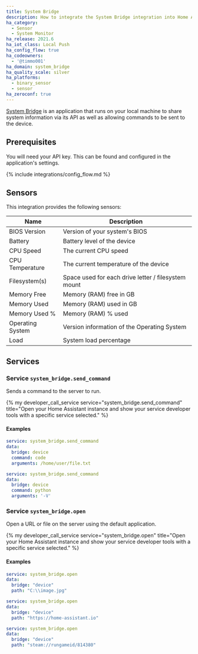 ```yaml
---
title: System Bridge
description: How to integrate the System Bridge integration into Home Assistant.
ha_category:
  - Sensor
  - System Monitor
ha_release: 2021.6
ha_iot_class: Local Push
ha_config_flow: true
ha_codeowners:
  - '@timmo001'
ha_domain: system_bridge
ha_quality_scale: silver
ha_platforms:
  - binary_sensor
  - sensor
ha_zeroconf: true
---
```


[System Bridge](https://system-bridge.timmo.dev) is an application that runs on your local machine to share system information via its API as well as allowing commands to be sent to the device.

## Prerequisites

You will need your API key. This can be found and configured in the application's settings.

{% include integrations/config_flow.md %}

## Sensors

This integration provides the following sensors:

| Name             | Description                                         |
| ---------------- | --------------------------------------------------- |
| BIOS Version     | Version of your system's BIOS                       |
| Battery          | Battery level of the device                         |
| CPU Speed        | The current CPU speed                               |
| CPU Temperature  | The current temperature of the device               |
| Filesystem(s)    | Space used for each drive letter / filesystem mount |
| Memory Free      | Memory (RAM) free in GB                             |
| Memory Used      | Memory (RAM) used in GB                             |
| Memory Used %    | Memory (RAM) % used                                 |
| Operating System | Version information of the Operating System         |
| Load             | System load percentage                              |

## Services

### Service `system_bridge.send_command`

Sends a command to the server to run.

{% my developer_call_service service="system_bridge.send_command" title="Open your Home Assistant instance and show your service developer tools with a specific service selected." %}

#### Examples

```yaml
service: system_bridge.send_command
data:
  bridge: device
  command: code
  arguments: /home/user/file.txt
```

```yaml
service: system_bridge.send_command
data:
  bridge: device
  command: python
  arguments: '-V'
```

### Service `system_bridge.open`

Open a URL or file on the server using the default application.

{% my developer_call_service service="system_bridge.open" title="Open your Home Assistant instance and show your service developer tools with a specific service selected." %}

#### Examples

```yaml
service: system_bridge.open
data:
  bridge: "device"
  path: "C:\\image.jpg"
```

```yaml
service: system_bridge.open
data:
  bridge: "device"
  path: "https://home-assistant.io"
```

```yaml
service: system_bridge.open
data:
  bridge: "device"
  path: "steam://rungameid/814380"
```
